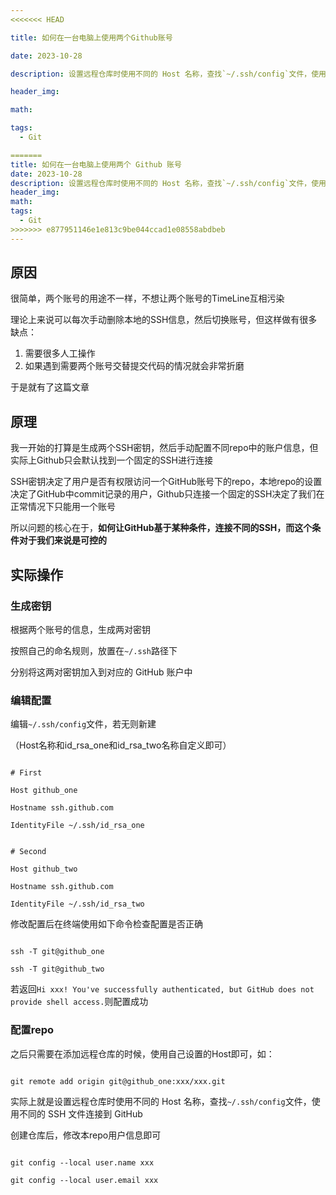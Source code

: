 ```yaml
---
<<<<<<< HEAD

title: 如何在一台电脑上使用两个Github账号

date: 2023-10-28

description: 设置远程仓库时使用不同的 Host 名称，查找`~/.ssh/config`文件，使用不同的 SSH 文件连接到 GitHub

header_img: 

math: 

tags:
  - Git

=======
title: 如何在一台电脑上使用两个 Github 账号
date: 2023-10-28
description: 设置远程仓库时使用不同的 Host 名称，查找`~/.ssh/config`文件，使用不同的 SSH 文件连接到 GitHub
header_img: 
math: 
tags:
  - Git
>>>>>>> e877951146e1e813c9be044ccad1e08558abdbeb
---
```


## 原因

很简单，两个账号的用途不一样，不想让两个账号的TimeLine互相污染  

理论上来说可以每次手动删除本地的SSH信息，然后切换账号，但这样做有很多缺点： 

1. 需要很多人工操作 
2. 如果遇到需要两个账号交替提交代码的情况就会非常折磨		


于是就有了这篇文章

## 原理

我一开始的打算是生成两个SSH密钥，然后手动配置不同repo中的账户信息，但实际上Github只会默认找到一个固定的SSH进行连接


SSH密钥决定了用户是否有权限访问一个GitHub账号下的repo，本地repo的设置决定了GitHub中commit记录的用户，Github只连接一个固定的SSH决定了我们在正常情况下只能用一个账号


所以问题的核心在于，**如何让GitHub基于某种条件，连接不同的SSH，而这个条件对于我们来说是可控的**

## 实际操作

### 生成密钥

根据两个账号的信息，生成两对密钥  

按照自己的命名规则，放置在`~/.ssh`路径下  

分别将这两对密钥加入到对应的 GitHub 账户中


### 编辑配置

编辑`~/.ssh/config`文件，若无则新建  

（Host名称和id_rsa_one和id_rsa_two名称自定义即可）

```text

# First

Host github_one

Hostname ssh.github.com

IdentityFile ~/.ssh/id_rsa_one


# Second

Host github_two

Hostname ssh.github.com

IdentityFile ~/.ssh/id_rsa_two

```

修改配置后在终端使用如下命令检查配置是否正确

```

ssh -T git@github_one

ssh -T git@github_two

```

若返回`Hi xxx! You've successfully authenticated, but GitHub does not provide shell access.`则配置成功

### 配置repo

之后只需要在添加远程仓库的时候，使用自己设置的Host即可，如：

````text

git remote add origin git@github_one:xxx/xxx.git

````

实际上就是设置远程仓库时使用不同的 Host 名称，查找`~/.ssh/config`文件，使用不同的 SSH 文件连接到 GitHub


创建仓库后，修改本repo用户信息即可

```

git config --local user.name xxx

git config --local user.email xxx

```

